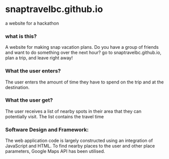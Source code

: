 # snaptravelbc.github.io
a website for a hackathon

### what is this?
A website for making snap vacation plans. Do you have a group of friends and want to do something over the next hour? go to snaptravelbc.github.io, plan a trip, and leave right away!

### What the user enters?
The user enters the amount of time they have to spend on the trip and at the destination.

### What the user get?
The user receives a list of nearby spots in their area that they can potentially visit. The list contains the travel time 

### Software Design and Framework:
The web application code is largely constructed using an integration of JavaScript and HTML. To find nearby places to the user and other place parameters, Google Maps API has been utilised. 